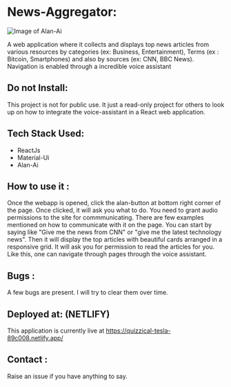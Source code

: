 # News-Aggregator:
![Image of Alan-Ai](https://media-exp1.licdn.com/dms/image/C561BAQFzAiAvq0Jg8Q/company-background_10000/0/1565260089604?e=2159024400&v=beta&t=ygcEIMzRHClwTjBwChX2naoGiS2TCeDwozFfEAM73ek)

A web application where it collects and displays top news articles from various resources by categories (ex: Business, Entertainment), Terms (ex : Bitcoin, Smartphones) and also by sources (ex: CNN, BBC News). Navigation is enabled through a incredible voice assistant

## Do not Install:

This project is not for public use. It just a read-only project for others to look up on how to integrate the voice-assistant in a React web application.

## Tech Stack Used:

* ReactJs
* Material-Ui
* Alan-Ai

## How to use it :

Once the webapp is opened, click the alan-button at bottom right corner of the page. Once clicked, it will ask you what to do. You need to grant audio permissions to the site for commmunicating.
There are few examples mentioned on how to communicate with it on the page. You can start by saying like "Give me the news from CNN" or "give me the latest technology news".
Then it will display the top articles with beautiful cards arranged in a responsive grid. It will ask you for permission to read the articles for you. Like this, one can navigate through pages through
the voice assistant. 

## Bugs :

A few bugs are present. I will try to clear them over time.


## Deployed at: (NETLIFY)
This application is currently live at  https://quizzical-tesla-89c008.netlify.app/

## Contact :
Raise an issue if you have anything to say.

